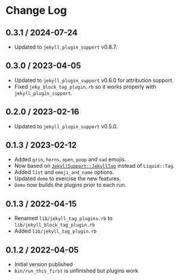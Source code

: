 # Change Log


## 0.3.1 / 2024-07-24

* Updated to `jekyll_plugin_support` v0.8.7.


## 0.3.0 / 2023-04-05

* Updated to `jekyll_plugin_support` v0.6.0 for attribution support.
* Fixed `jeky_block_tag_plugin.rb` so it works properly with `jekyll_plugin_support`.


## 0.2.0 / 2023-02-16

* Updated to `jekyll_plugin_support` v0.5.0.


## 0.1.3 / 2023-02-12

* Added `grin`, `horns`, `open`, `poop` and `sad` emojis.
* Now based on [`JekyllSupport::JekyllTag`](https://mslinn.com/jekyll/10200-jekyll-plugin-support.html) instead of `Liquid::Tag`.
* Added `list` and `emoji_and_name` options.
* Updated `demo` to exercise the new features.
* `Demo` now builds the plugins prior to each run.


## 0.1.3 / 2022-04-15

* Renamed `lib/jekyll_tag_plugins.rb` to  `lib/jekyll_block_tag_plugin.rb`
* Added `lib/jekyll_tag_plugin.rb`


## 0.1.2 / 2022-04-05

* Initial version published
* `bin/run_this_first` is unfinished but plugins work
